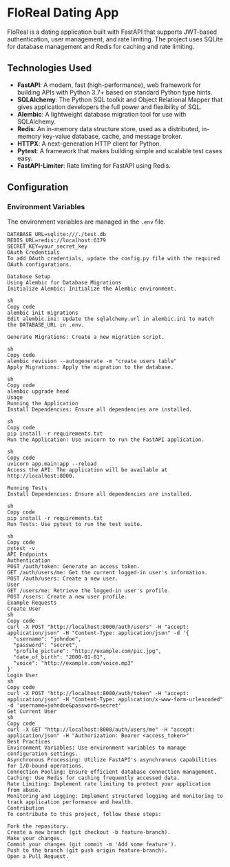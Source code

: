 # FloReal Dating App

FloReal is a dating application built with FastAPI that supports JWT-based authentication, user management, and rate limiting. The project uses SQLite for database management and Redis for caching and rate limiting.

## Technologies Used

- **FastAPI**: A modern, fast (high-performance), web framework for building APIs with Python 3.7+ based on standard Python type hints.
- **SQLAlchemy**: The Python SQL toolkit and Object Relational Mapper that gives application developers the full power and flexibility of SQL.
- **Alembic**: A lightweight database migration tool for use with SQLAlchemy.
- **Redis**: An in-memory data structure store, used as a distributed, in-memory key-value database, cache, and message broker.
- **HTTPX**: A next-generation HTTP client for Python.
- **Pytest**: A framework that makes building simple and scalable test cases easy.
- **FastAPI-Limiter**: Rate limiting for FastAPI using Redis.

## Configuration

### Environment Variables

The environment variables are managed in the `.env` file.

```env
DATABASE_URL=sqlite:///./test.db
REDIS_URL=redis://localhost:6379
SECRET_KEY=your_secret_key
OAuth Credentials
To add OAuth credentials, update the config.py file with the required OAuth configurations.

Database Setup
Using Alembic for Database Migrations
Initialize Alembic: Initialize the Alembic environment.

sh
Copy code
alembic init migrations
Edit alembic.ini: Update the sqlalchemy.url in alembic.ini to match the DATABASE_URL in .env.

Generate Migrations: Create a new migration script.

sh
Copy code
alembic revision --autogenerate -m "create users table"
Apply Migrations: Apply the migration to the database.

sh
Copy code
alembic upgrade head
Usage
Running the Application
Install Dependencies: Ensure all dependencies are installed.

sh
Copy code
pip install -r requirements.txt
Run the Application: Use uvicorn to run the FastAPI application.

sh
Copy code
uvicorn app.main:app --reload
Access the API: The application will be available at http://localhost:8000.

Running Tests
Install Dependencies: Ensure all dependencies are installed.

sh
Copy code
pip install -r requirements.txt
Run Tests: Use pytest to run the test suite.

sh
Copy code
pytest -v
API Endpoints
Authentication
POST /auth/token: Generate an access token.
GET /auth/users/me: Get the current logged-in user's information.
POST /auth/users: Create a new user.
User
GET /users/me: Retrieve the logged-in user's profile.
POST /users: Create a new user profile.
Example Requests
Create User
sh
Copy code
curl -X POST "http://localhost:8000/auth/users" -H "accept: application/json" -H "Content-Type: application/json" -d '{
  "username": "johndoe",
  "password": "secret",
  "profile_picture": "http://example.com/pic.jpg",
  "date_of_birth": "2000-01-01",
  "voice": "http://example.com/voice.mp3"
}'
Login User
sh
Copy code
curl -X POST "http://localhost:8000/auth/token" -H "accept: application/json" -H "Content-Type: application/x-www-form-urlencoded" -d 'username=johndoe&password=secret'
Get Current User
sh
Copy code
curl -X GET "http://localhost:8000/auth/users/me" -H "accept: application/json" -H "Authorization: Bearer <access_token>"
Best Practices
Environment Variables: Use environment variables to manage configuration settings.
Asynchronous Processing: Utilize FastAPI's asynchronous capabilities for I/O-bound operations.
Connection Pooling: Ensure efficient database connection management.
Caching: Use Redis for caching frequently accessed data.
Rate Limiting: Implement rate limiting to protect your application from abuse.
Monitoring and Logging: Implement structured logging and monitoring to track application performance and health.
Contribution
To contribute to this project, follow these steps:

Fork the repository.
Create a new branch (git checkout -b feature-branch).
Make your changes.
Commit your changes (git commit -m 'Add some feature').
Push to the branch (git push origin feature-branch).
Open a Pull Request.
